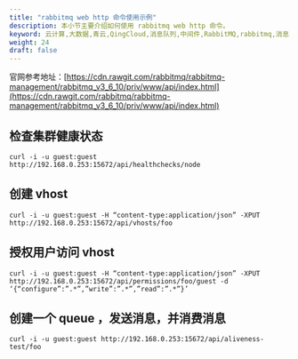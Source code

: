 ```yaml
---
title: "rabbitmq web http 命令使用示例"
description: 本小节主要介绍如何使用 rabbitmq web http 命令。
keyword: 云计算,大数据,青云,QingCloud,消息队列,中间件,RabbitMQ,rabbitmq,消息队列服务,消息中间件,操作指南,rabbitmq web
weight: 24
draft: false
---
```


官网参考地址：[https://cdn.rawgit.com/rabbitmq/rabbitmq-management/rabbitmq_v3_6_10/priv/www/api/index.html](https://cdn.rawgit.com/rabbitmq/rabbitmq-management/rabbitmq_v3_6_10/priv/www/api/index.html)

## 检查集群健康状态

```
curl -i -u guest:guest http://192.168.0.253:15672/api/healthchecks/node
```

## 创建 vhost

```
curl -i -u guest:guest -H “content-type:application/json” -XPUT http://192.168.0.253:15672/api/vhosts/foo
```

## 授权用户访问 vhost

```
curl -i -u guest:guest -H “content-type:application/json” -XPUT http://192.168.0.253:15672/api/permissions/foo/guest -d ‘{“configure”:”.*”,”write”:”.*”,”read”:”.*”}’
```

## 创建一个 queue ，发送消息，并消费消息

```
curl -i -u guest:guest http://192.168.0.253:15672/api/aliveness-test/foo
```
